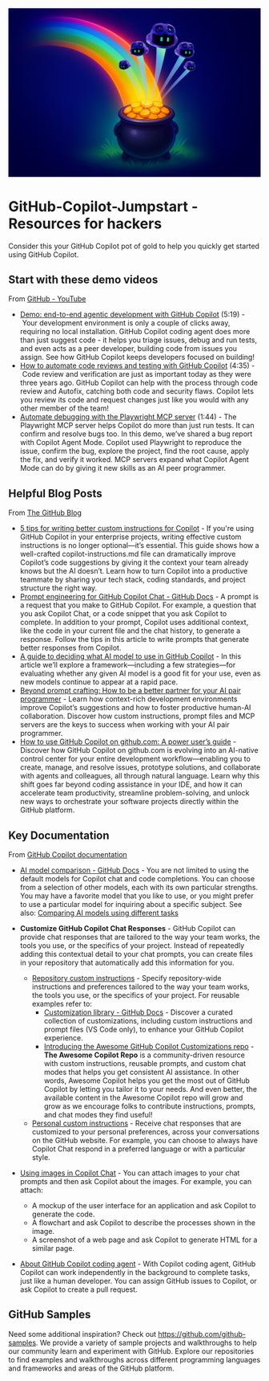 <img src="images/GitHub%20Copilot%20Pot%20of%20Gold.png" alt="GitHub Copilot Pot of Gold" width="600"/>

# GitHub-Copilot-Jumpstart - Resources for hackers
Consider this your GitHub Copilot pot of gold to help you quickly get started using GitHub Copilot.

## Start with these demo videos

From [GitHub - YouTube](https://www.youtube.com/@GitHub/videos)  
+ [Demo: end-to-end agentic development with GitHub Copilot](https://www.youtube.com/watch?v=onVn-lnHZ9s) (5:19) - Your development environment is only a couple of clicks away, requiring no local installation. GitHub Copilot coding agent does more than just suggest code - it helps you triage issues, debug and run tests, and even acts as a peer developer, building code from issues you assign. See how GitHub Copilot keeps developers focused on building!
+ [How to automate code reviews and testing with GitHub Copilot](https://www.youtube.com/watch?v=HDEGFNAUkX8) (4:35) - Code review and verification are just as important today as they were three years ago. GitHub Copilot can help with the process through code review and Autofix, catching both code and security flaws. Copilot lets you review its code and request changes just like you would with any other member of the team!
+ [Automate debugging with the Playwright MCP server](https://www.youtube.com/watch?v=Sh9D3lQs3A8) (1:44) - The Playwright MCP server helps Copilot do more than just run tests. It can confirm and resolve bugs too. In this demo, we’ve shared a bug report with Copilot Agent Mode. Copilot used Playwright to reproduce the issue, confirm the bug, explore the project, find the root cause, apply the fix, and verify it worked. MCP servers expand what Copilot Agent Mode can do by giving it new skills as an AI peer programmer.

## Helpful Blog Posts 

From [The GitHub Blog](https://github.blog/)
+ [5 tips for writing better custom instructions for Copilot](https://github.blog/ai-and-ml/github-copilot/5-tips-for-writing-better-custom-instructions-for-copilot/) - If you're using GitHub Copilot in your enterprise projects, writing effective custom instructions is no longer optional—it’s essential. This guide shows how a well-crafted copilot-instructions.md file can dramatically improve Copilot’s code suggestions by giving it the context your team already knows but the AI doesn’t. Learn how to turn Copilot into a productive teammate by sharing your tech stack, coding standards, and project structure the right way.
+ [Prompt engineering for GitHub Copilot Chat - GitHub Docs](https://docs.github.com/en/copilot/concepts/prompt-engineering) - A prompt is a request that you make to GitHub Copilot. For example, a question that you ask Copilot Chat, or a code snippet that you ask Copilot to complete. In addition to your prompt, Copilot uses additional context, like the code in your current file and the chat history, to generate a response. Follow the tips in this article to write prompts that generate better responses from Copilot.
+ [A guide to deciding what AI model to use in GitHub Copilot](https://github.blog/ai-and-ml/github-copilot/a-guide-to-deciding-what-ai-model-to-use-in-github-copilot/) - In this article we’ll explore a framework—including a few strategies—for evaluating whether any given AI model is a good fit for your use, even as new models continue to appear at a rapid pace.
+ [Beyond prompt crafting: How to be a better partner for your AI pair programmer](https://github.blog/ai-and-ml/github-copilot/beyond-prompt-crafting-how-to-be-a-better-partner-for-your-ai-pair-programmer/) - Learn how context-rich development environments improve Copilot’s suggestions and how to foster productive human-AI collaboration. Discover how custom instructions, prompt files and MCP servers are the keys to success when working with your AI pair programmer.
+ [How to use GitHub Copilot on github.com: A power user’s guide](https://github.blog/ai-and-ml/github-copilot/how-to-use-github-copilot-on-github-com-a-power-users-guide/) - Discover how GitHub Copilot on github.com is evolving into an AI-native control center for your entire development workflow—enabling you to create, manage, and resolve issues, prototype solutions, and collaborate with agents and colleagues, all through natural language. Learn why this shift goes far beyond coding assistance in your IDE, and how it can accelerate team productivity, streamline problem-solving, and unlock new ways to orchestrate your software projects directly within the GitHub platform.

## Key Documentation

From [GitHub Copilot documentation](https://docs.github.com/en/copilot)  
+ [AI model comparison - GitHub Docs](https://docs.github.com/en/copilot/reference/ai-models/model-comparison) - You are not limited to using the default models for Copilot chat and code completions. You can choose from a selection of other models, each with its own particular strengths. You may have a favorite model that you like to use, or you might prefer to use a particular model for inquiring about a specific subject. See also: [Comparing AI models using different tasks](https://docs.github.com/en/copilot/tutorials/compare-ai-models)
+ **Customize GitHub Copilot Chat Responses** - GitHub Copilot can provide chat responses that are tailored to the way your team works, the tools you use, or the specifics of your project. Instead of repeatedly adding this contextual detail to your chat prompts, you can create files in your repository that automatically add this information for you.
  + [Repository custom instructions](https://docs.github.com/en/enterprise-cloud@latest/copilot/how-tos/configure-custom-instructions/add-repository-instructions) - Specify repository-wide instructions and preferences tailored to the way your team works, the tools you use, or the specifics of your project. For reusable examples refer to:
    + [Customization library - GitHub Docs](https://docs.github.com/en/copilot/tutorials/customization-library) - Discover a curated collection of customizations, including custom instructions and prompt files (VS Code only), to enhance your GitHub Copilot experience.
    + [Introducing the Awesome GitHub Copilot Customizations repo](https://devblogs.microsoft.com/blog/introducing-awesome-github-copilot-customizations-repo) - **The Awesome Copilot Repo** is a community-driven resource with custom instructions, reusable prompts, and custom chat modes that helps you get consistent AI assistance. In other words, Awesome Copilot helps you get the most out of GitHub Copilot by letting you tailor it to your needs. And even better, the available content in the Awesome Copilot repo will grow and grow as we encourage folks to contribute instructions, prompts, and chat modes they find useful!
  + [Personal custom instructions](https://docs.github.com/en/enterprise-cloud@latest/copilot/how-tos/configure-custom-instructions/add-personal-instructions) - Receive chat responses that are customized to your personal preferences, across your conversations on the GitHub website. For example, you can choose to always have Copilot Chat respond in a preferred language or with a particular style.

+ [Using images in Copilot Chat](https://docs.github.com/en/enterprise-cloud@latest/copilot/how-tos/use-chat/use-chat-in-ide#using-images-in-copilot-chat) - You can attach images to your chat prompts and then ask Copilot about the images. For example, you can attach:
  + A mockup of the user interface for an application and ask Copilot to generate the code.
  + A flowchart and ask Copilot to describe the processes shown in the image.
  + A screenshot of a web page and ask Copilot to generate HTML for a similar page.

+ [About GitHub Copilot coding agent](https://docs.github.com/en/enterprise-cloud@latest/copilot/concepts/coding-agent/coding-agent) - With Copilot coding agent, GitHub Copilot can work independently in the background to complete tasks, just like a human developer. You can assign GitHub issues to Copilot, or ask Copilot to create a pull request.

## GitHub Samples

Need some additional inspiration? Check out https://github.com/github-samples. We provide a variety of sample projects and walkthroughs to help our community learn and experiment with GitHub. Explore our repositories to find examples and walkthroughs across different programming languages and frameworks and areas of the GitHub platform.
